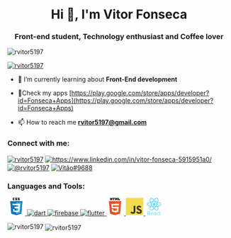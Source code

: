 <h1 align="center">Hi 👋, I'm Vitor Fonseca</h1>
<h3 align="center">Front-end student, Technology enthusiast and Coffee lover</h3>

<p align="left"> <img src="https://komarev.com/ghpvc/?username=rvitor5197&label=Profile%20views&color=0b0b3b&style=flat-square" alt="rvitor5197" /> </p>

<p align="left"> <a href="https://twitter.com/rvitor5197" target="blank"><img src="https://img.shields.io/twitter/follow/rvitor5197?logo=twitter&style=for-the-badge" alt="rvitor5197" /></a> </p>

- 🌱 I’m currently learning about **Front-End development**

- 📱Check my apps [https://play.google.com/store/apps/developer?id=Fonseca+Apps](https://play.google.com/store/apps/developer?id=Fonseca+Apps)

- 📫 How to reach me **rvitor5197@gmail.com**

<h3 align="left">Connect with me:</h3>
<p align="left">
<a href="https://twitter.com/rvitor5197" target="blank"><img align="center" src="https://cdn.jsdelivr.net/npm/simple-icons@3.0.1/icons/twitter.svg" alt="rvitor5197" height="30" width="40" /></a>
<a href="https://linkedin.com/in/https://www.linkedin.com/in/vitor-fonseca-5915951a0/" target="blank"><img align="center" src="https://cdn.jsdelivr.net/npm/simple-icons@3.0.1/icons/linkedin.svg" alt="https://www.linkedin.com/in/vitor-fonseca-5915951a0/" height="30" width="40" /></a>
<a href="https://instagram.com/@rvitor5197" target="blank"><img align="center" src="https://cdn.jsdelivr.net/npm/simple-icons@3.0.1/icons/instagram.svg" alt="@rvitor5197" height="30" width="40" /></a>
<a href="https://discord.gg/Vitão#9688" target="blank"><img align="center" src="https://cdn.jsdelivr.net/npm/simple-icons@3.0.1/icons/discord.svg" alt="Vitão#9688" height="30" width="40" /></a>
</p>

<h3 align="left">Languages and Tools:</h3>
<p align="left"> <a href="https://www.w3schools.com/css/" target="_blank"> <img src="https://raw.githubusercontent.com/devicons/devicon/master/icons/css3/css3-original-wordmark.svg" alt="css3" width="40" height="40"/> </a> <a href="https://dart.dev" target="_blank"> <img src="https://www.vectorlogo.zone/logos/dartlang/dartlang-icon.svg" alt="dart" width="40" height="40"/> </a> <a href="https://firebase.google.com/" target="_blank"> <img src="https://www.vectorlogo.zone/logos/firebase/firebase-icon.svg" alt="firebase" width="40" height="40"/> </a> <a href="https://flutter.dev" target="_blank"> <img src="https://www.vectorlogo.zone/logos/flutterio/flutterio-icon.svg" alt="flutter" width="40" height="40"/> </a> <a href="https://www.w3.org/html/" target="_blank"> <img src="https://raw.githubusercontent.com/devicons/devicon/master/icons/html5/html5-original-wordmark.svg" alt="html5" width="40" height="40"/> </a> <a href="https://developer.mozilla.org/en-US/docs/Web/JavaScript" target="_blank"> <img src="https://raw.githubusercontent.com/devicons/devicon/master/icons/javascript/javascript-original.svg" alt="javascript" width="40" height="40"/> </a> <a href="https://reactjs.org/" target="_blank"> <img src="https://raw.githubusercontent.com/devicons/devicon/master/icons/react/react-original-wordmark.svg" alt="react" width="40" height="40"/> </a> </p>

<p><img align="left" src="https://github-readme-stats.vercel.app/api/top-langs?username=rvitor5197&show_icons=true&theme=dracula&title_color=ff1744&text_color=ff1744&bg_color=0b0b3b&locale=pt-br&layout=compact" alt="rvitor5197" /></p>

<p>&nbsp;<img align="center" src="https://github-readme-stats.vercel.app/api?username=rvitor5197&show_icons=true&theme=dracula&title_color=ff1744&text_color=ff1744&bg_color=0b0b3b&locale=pt-br" alt="rvitor5197" /></p>


